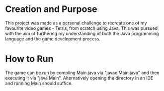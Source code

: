 # Creation and Purpose

This project was made as a personal challenge to recreate one of my favourite video games - Tetris, from scratch using Java. This was pursued with the aim of furthering my understanding of both the Java programming language and the game development process.

# How to Run

The game can be run by compling Main.java via "javac Main.java" and then executing it via "java Main". Alternatively opening the directory in an IDE and running Main should suffice.
